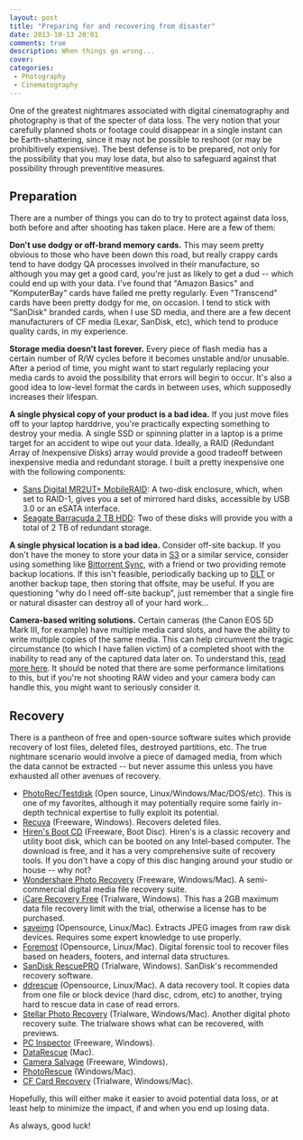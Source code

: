 ```yaml
---
layout: post
title: "Preparing for and recovering from disaster"
date: 2013-10-13 20:01
comments: true
description: When things go wrong...
cover: 
categories: 
 - Photography
 - Cinematography
---
```


One of the greatest nightmares associated with digital cinematography and
photography is that of the specter of data loss. The very notion that your
carefully planned shots or footage could disappear in a single instant can
be Earth-shattering, since it may not be possible to reshoot (or may be
prohibitively expensive). The best defense is to be prepared, not only for
the possibility that you may lose data, but also to safeguard against that
possibility through preventitive measures.

## Preparation

There are a number of things you can do to try to protect against data loss,
both before and after shooting has taken place. Here are a few of them:

**Don't use dodgy or off-brand memory cards.** This may seem pretty obvious
to those who have been down this road, but really crappy cards tend to have
dodgy QA processes involved in their manufacture, so although you may get a
good card, you're just as likely to get a dud -- which could end up with your
data. I've found that "Amazon Basics" and "KomputerBay" cards have failed me
pretty regularly. Even "Transcend" cards have been pretty dodgy for me, on
occasion. I tend to stick with "SanDisk" branded cards, when I use SD media,
and there are a few decent manufacturers of CF media (Lexar, SanDisk, etc),
which tend to produce quality cards, in my experience.

**Storage media doesn't last forever.** Every piece of flash media has a
certain number of R/W cycles before it becomes unstable and/or unusable.
After a period of time, you might want to start regularly replacing your
media cards to avoid the possibility that errors will begin to occur. It's
also a good idea to low-level format the cards in between uses, which
supposedly increases their lifespan.

**A single physical copy of your product is a bad idea.** If you just move
files off to your laptop harddrive, you're practically expecting something
to destroy your media. A single SSD or spinning platter in a laptop is a
prime target for an accident to wipe out your data. Ideally, a RAID
(*R*edundant *A*rray of *I*nexpensive *D*isks) array would provide a
good tradeoff between inexpensive media and redundant storage. I built a
pretty inexpensive one with the following components:

 * [Sans Digital MR2UT+ MobileRAID](http://amzn.to/19EmtYA): A two-disk
   enclosure, which, when set to RAID-1, gives you a set of mirrored
   hard disks, accessible by USB 3.0 or an eSATA interface.
 * [Seagate Barracuda 2 TB HDD](http://amzn.to/19IlAdp): Two of these
   disks will provide you with a total of 2 TB of redundant storage.

**A single physical location is a bad idea.** Consider off-site backup. If
you don't have the money to store your data in [S3](http://aws.amazon.com/s3/)
or a similar service, consider using something like
[Bittorrent Sync](http://labs.bittorrent.com/experiments/sync.html), with a
friend or two providing remote backup locations. If this isn't feasible,
periodically backing up to [DLT](http://en.wikipedia.org/wiki/Digital_Linear_Tape)
or another backup tape, then storing that offsite, may be useful. If you
are questioning "why do I need off-site backup", just remember that a single
fire or natural disaster can destroy all of your hard work...

**Camera-based writing solutions.** Certain cameras (the Canon EOS 5D
Mark III, for example) have multiple media card slots, and have the ability
to write multiple copies of the same media. This can help circumvent the
tragic circumstance (to which I have fallen victim) of a completed shoot
with the inability to read any of the captured data later on. To understand
this, [read more here](http://protogtech.com/cameras/canon-5d-mark-iii-record-separately-vs-record-to-multiple-performance-comparison/).
It should be noted that there are some performance limitations to this,
but if you're not shooting RAW video and your camera body can handle this,
you might want to seriously consider it.

## Recovery

There is a pantheon of free and open-source software suites which provide
recovery of lost files, deleted files, destroyed partitions, etc. The true
nightmare scenario would involve a piece of damaged media, from which the
data cannot be extracted -- but never assume this unless you have exhausted
all other avenues of recovery.

 * [PhotoRec/Testdisk](www.cgsecurity.org/wiki/PhotoRec) (Open source,
   Linux/Windows/Mac/DOS/etc). This is one of my favorites, although it
   may potentially require some fairly in-depth technical expertise to
   fully exploit its potential.
 * [Recuva](http://www.piriform.com/recuva) (Freeware, Windows). Recovers
   deleted files.
 * [Hiren's Boot CD](http://www.hirensbootcd.org) (Freeware, Boot Disc).
   Hiren's is a classic recovery and utility boot disk, which can be
   booted on any Intel-based computer. The download is free, and it has
   a very comprehensive suite of recovery tools. If you don't have a copy
   of this disc hanging around your studio or house -- why not?
 * [Wondershare Photo Recovery](http://www.wondershare.com/disk-utility/cr2-photo-recovery.html) (Freeware, Windows/Mac).
   A semi-commercial digital media file recovery suite.
 * [iCare Recovery Free](http://www.icare-recovery.com/free/camera-raw-photo-recovery-free.html) (Trialware, Windows).
   This has a 2GB maximum data file recovery limit with the trial, otherwise
   a license has to be purchased.
 * [saveimg](https://homes.cs.washington.edu/~oskin/saveimg.html) (Opensource, Linux/Mac).
   Extracts JPEG images from raw disk devices. Requires some expert
   knowledge to use properly.
 * [Foremost](http://foremost.sourceforge.net/) (Opensource, Linux/Mac).
   Digital forensic tool to recover files based on headers, footers, and
   internal data structures.
 * [SanDisk RescuePRO](http://www.lc-tech.com/pc/sandisk-rescuepro-and-rescuepro-deluxe/) (Trialware, Windows).
   SanDisk's recommended recovery software.
 * [ddrescue](http://www.gnu.org/software/ddrescue/ddrescue.html) (Opensource, Linux/Mac).
   A data recovery tool. It copies data from one file or block device
   (hard disc, cdrom, etc) to another, trying hard to rescue data in case
   of read errors.
 * [Stellar Photo Recovery](http://www.stellarphotorecoverysoftware.com/camera-recovery/) (Trialware, Windows/Mac).
   Another digital photo recovery suite. The trialware shows what can be
   recovered, with previews.
 * [PC Inspector](http://www.pcinspector.de/default.htm?language=1) (Freeware, Windows).
 * [DataRescue](http://www.prosofteng.com/products/data_rescue.php) (Mac).
 * [Camera Salvage](http://subrosasoft.com/OSXSoftware/index.php?main_page=product_info&cPath=1&products_id=3) (Freeware, Windows).
 * [PhotoRescue](http://datarescue.com/) (Windows/Mac).
 * [CF Card Recovery](http://www.cfcardrecovery.com/) (Trialware, Windows/Mac).

Hopefully, this will either make it easier to avoid potential data loss, or
at least help to minimize the impact, if and when you end up losing data.

As always, good luck!

